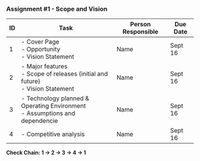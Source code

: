 ### Assignment #1 - Scope and Vision
| ID | Task                                                                                    | Person Responsible| Due Date  |
|----|-----------------------------------------------------------------------------------------|------------------|------------|
| 1  | - Cover Page <br> - Opportunity <br> - Vision Statement                                 | Name             | Sept 16    | 
| 2  | - Major features <br> - Scope of releases (initial and future) <br> - Vision Statement  | Name             | Sept 16    |
| 3  | - Technology planned & Operating Environment <br> - Assumptions and dependencie         | Name             | Sept 16    |
| 4  | - Competitive analysis                                                                  | Name             | Sept 16    |
**Check Chain: 1 → 2 → 3 → 4 → 1**
